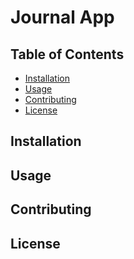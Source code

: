 # Journal App

## Table of Contents

- [Installation](#installation)
- [Usage](#usage)
- [Contributing](#contributing)
- [License](#license)

## Installation


## Usage


## Contributing


## License


